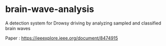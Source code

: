 # brain-wave-analysis
A detection system for Drowsy driving by analyzing sampled and classified brain waves


Paper : https://ieeexplore.ieee.org/document/8474915
